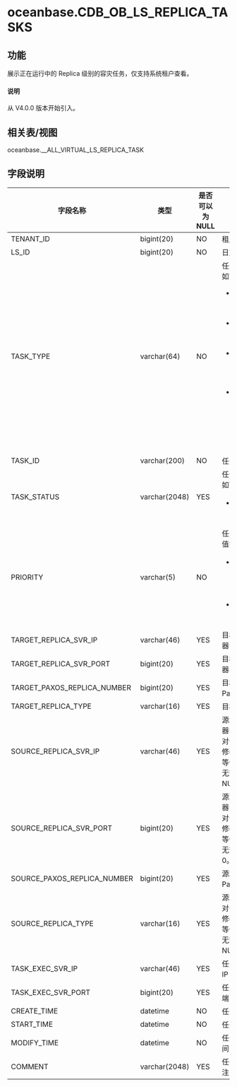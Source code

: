 # oceanbase.CDB_OB_LS_REPLICA_TASKS

## 功能

展示正在运行中的 Replica 级别的容灾任务，仅支持系统租户查看。

<main id="notice" type='explain'>
  <h4>说明</h4>
  <p>从 V4.0.0 版本开始引入。</p>
</main>

## 相关表/视图

oceanbase.__ALL_VIRTUAL_LS_REPLICA_TASK

## 字段说明

| 字段名称                 | 类型           |  是否可以为 NULL |   描述                             |
|-------------------------|----------------|-----------------|------------------------------------|
| TENANT_ID              | bigint(20)     | NO                 | 租户 ID          |
| LS_ID                  | bigint(20)     | NO                 | 日志流 ID        |
| TASK_TYPE              | varchar(64)    | NO                 | 任务类型，取值如下：<ul><li>MIGRATE REPLICA：迁移副本</li> <li>ADD REPLICA：增加副本</li><li>REMOVE PAXOS REPLICA：删除副本</li><li>MODIFY PAXOS REPLICA NUMBER：修改法定副本数</li></ul>|
| TASK_ID                | varchar(200)   | NO                 | 任务 ID            |
| TASK_STATUS            | varchar(2048)  | YES                | 任务状态，取值如下：<ul><li>`INPROGRESS`：调度运行中</li></ul> |
| PRIORITY               | varchar(5)     | NO                 | 任务优先级，取值如下：<ul><li>LOW：低优先级任务，仅迁移任务可能为低优先级</li><li>HIGH：高优先级任务</li></ul>|
| TARGET_REPLICA_SVR_IP  | varchar(46)    | YES                | 目标副本所在机器的 IP 地址 |
| TARGET_REPLICA_SVR_PORT| bigint(20)     | YES                | 目标副本所在机器的端口号 |
| TARGET_PAXOS_REPLICA_NUMBER | bigint(20)| YES                | 目标副本法定 Paxos 副本数量 |
| TARGET_REPLICA_TYPE    | varchar(16)    | YES                | 目标副本类型 |
| SOURCE_REPLICA_SVR_IP  | varchar(46)    | YES                | 源端副本所在机器的 IP 地址。</br>对于删除副本、修改法定副本数等任务，该字段无效，展示为 NULL。|
| SOURCE_REPLICA_SVR_PORT| bigint(20)      |YES                 | 源端副本所在机器的端口号。</br>对于删除副本、修改法定副本数等任务，该字段无效，展示为 0。|
| SOURCE_PAXOS_REPLICA_NUMBER | bigint(20)| YES                | 源端副本法定 Paxos 副本数量 |
| SOURCE_REPLICA_TYPE    | varchar(16)    | YES                | 源端副本类型。</br>对于删除副本、修改法定副本数等任务，该字段无效，展示为 NULL。 |
| TASK_EXEC_SVR_IP       | varchar(46)    | YES                | 任务执行机器的 IP 地址 |
| TASK_EXEC_SVR_PORT     | bigint(20)     | YES                | 任务执行机器的端口号 |
| CREATE_TIME            | datetime       | NO                 | 任务生成时间 |
| START_TIME             | datetime       | NO                 | 任务调度时间 |
| MODIFY_TIME            | datetime       | NO                 | 任务状态更新时间 |
| COMMENT                | varchar(2048)  | YES                | 任务生成原因备注 |

